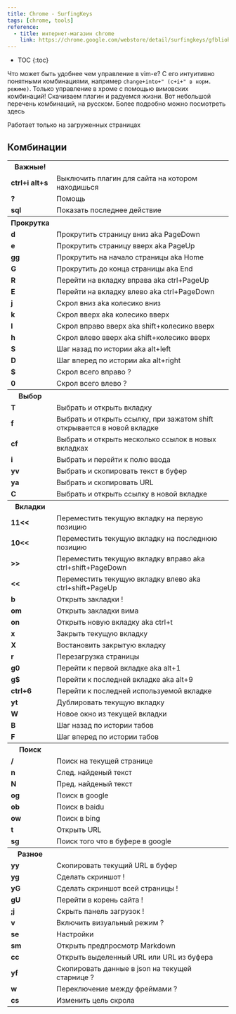 ```yaml
---
title: Chrome - SurfingKeys
tags: [chrome, tools]
reference:
  - title: интернет-магазин chrome
    link: https://chrome.google.com/webstore/detail/surfingkeys/gfbliohnnapiefjpjlpjnehglfpaknnc
---
```


* TOC 
{:toc}

Что может быть удобнее чем управление в vim-е? С его интуитивно понятными комбинациями, например `change+into+" (c+i+" в норм. режиме)`.  Только управление в хроме с помощью вимовских комбинаций! Скачиваем плагин и радуемся жизни. Вот небольшой перечень комбинаций, на русском. Более подробно можно посмотреть здесь

<div class="warn">
  <p>Работает только на загруженных страницах</p>
</div>

## Комбинации

<table>
  <tr><th>Важные!</th><th></th></tr>
  <tr><td><b>ctrl+i alt+s</b></td><td>Выключить плагин для сайта на котором находишься</td></tr>
  <tr><td><b>?</b></td><td>Помощь</td></tr>
  <tr><td><b>sql</b></td><td>Показать последнее действие</td></tr>
  <tr><th>Прокрутка</th><th></th></tr>
  <tr><td><b>d</b></td><td>Прокрутить страницу вниз aka PageDown</td></tr>
  <tr><td><b>e</b></td><td>Прокрутить страницу вверх aka PageUp</td></tr>
  <tr><td><b>gg</b></td><td>Прокрутить на начало страницы aka Home</td></tr>
  <tr><td><b>G</b></td><td>Прокрутить до конца страницы aka End</td></tr>
  <tr><td><b>R</b></td><td>Перейти на вкладку вправа aka ctrl+PageUp</td></tr>
  <tr><td><b>E</b></td><td>Перейти на вкладку влево aka ctrl+PageDown</td></tr>
  <tr><td><b>j</b></td><td>Скрол вниз aka колесико вниз</td></tr>
  <tr><td><b>k</b></td><td>Скрол вверх aka колесико вверх</td></tr>
  <tr><td><b>l</b></td><td>Скрол вправо вверх aka shift+колесико вверх</td></tr>
  <tr><td><b>h</b></td><td>Скрол влево вверх aka shift+колесико вверх</td></tr>
  <tr><td><b>S</b></td><td>Шаг назад по истории aka alt+left</td></tr>
  <tr><td><b>D</b></td><td>Шаг вперед по истории aka alt+right</td></tr>
  <tr><td><b>$</b></td><td>Скрол всего вправо ?</td></tr>
  <tr><td><b>0</b></td><td>Скрол всего влево ?</td></tr>
  <tr><th>Выбор</th><th></th></tr>
  <tr><td><b>T</b></td><td>Выбрать и открыть вкладку</td></tr>
  <tr><td><b>f</b></td><td>Выбрать и открыть ссылку, при зажатом shift открывается в новой вкладке</td></tr>
  <tr><td><b>cf</b></td><td>Выбрать и открыть несколько ссылок в новых вкладках</td></tr>
  <tr><td><b>i</b></td><td>Выбрать и перейти к полю ввода</td></tr>
  <tr><td><b>yv</b></td><td>Выбрать и скопировать текст в буфер</td></tr>
  <tr><td><b>ya</b></td><td>Выбрать и скопировать URL</td></tr>
  <tr><td><b>C</b></td><td>Выбрать и открыть ссылку в новой вкладке</td></tr>
  <tr><th>Вкладки</th><th></th></tr>
  <tr><td><b>11<<</b></td><td>Переместить текущую вкладку на первую позицию</td></tr>
  <tr><td><b>10<<</b></td><td>Переместить текущую вкладку на последнюю позицию</td></tr>
  <tr><td><b>>></b></td><td>Переместить текущую вкладку вправо aka ctrl+shift+PageDown</td></tr>
  <tr><td><b><<</b></td><td>Переместить текущую вкладку влево aka ctrl+shift+PageUp</td></tr>
  <tr><td><b>b</b></td><td>Открыть закладки !</td></tr>
  <tr><td><b>om</b></td><td>Открыть закладки вима</td></tr>
  <tr><td><b>on</b></td><td>Открыть новую вкладку aka ctrl+t</td></tr>
  <tr><td><b>x</b></td><td>Закрыть текущую вкладку</td></tr>
  <tr><td><b>X</b></td><td>Востановить закрытую вкладку</td></tr>
  <tr><td><b>r</b></td><td>Перезагрузка страницы</td></tr>
  <tr><td><b>g0</b></td><td>Перейти к первой вкладке aka alt+1</td></tr>
  <tr><td><b>g$</b></td><td>Перейти к последней вкладке aka alt+9</td></tr>
  <tr><td><b>ctrl+6</b></td><td>Перейти к последней используемой вкладке</td></tr>
  <tr><td><b>yt</b></td><td>Дублировать текущую вкладку</td></tr>
  <tr><td><b>W</b></td><td>Новое окно из текущей вкладки</td></tr>
  <tr><td><b>B</b></td><td>Шаг назад по истории табов</td></tr>
  <tr><td><b>F</b></td><td>Шаг вперед по истории табов</td></tr>
  <tr><th>Поиск</th><th></th></tr>
  <tr><td><b>/</b></td><td>Поиск на текущей странице</td></tr>
  <tr><td><b>n</b></td><td>След. найденый текст</td></tr>
  <tr><td><b>N</b></td><td>Пред. найденый текст</td></tr>
  <tr><td><b>og</b></td><td>Поиск в google</td></tr>
  <tr><td><b>ob</b></td><td>Поиск в baidu</td></tr>
  <tr><td><b>ow</b></td><td>Поиск в bing</td></tr>
  <tr><td><b>t</b></td><td>Открыть URL</td></tr>
  <tr><td><b>sg</b></td><td>Поиск того что в буфере в google</td></tr>
  <tr><th>Разное</th><th></th></tr>
  <tr><td><b>yy</b></td><td>Скопировать текущий URL в буфер</td></tr>
  <tr><td><b>yg</b></td><td>Сделать скриншот !</td></tr>
  <tr><td><b>yG</b></td><td>Сделать скриншот всей страницы !</td></tr>
  <tr><td><b>gU</b></td><td>Перейти в корень сайта !</td></tr>
  <tr><td><b>;j</b></td><td>Скрыть панель загрузок !</td></tr>
  <tr><td><b>v</b></td><td>Включить визуальный режим ?</td></tr>
  <tr><td><b>se</b></td><td>Настройки</td></tr>
  <tr><td><b>sm</b></td><td>Открыть предпросмотр Markdown</td></tr>
  <tr><td><b>cc</b></td><td>Открыть выделенный URL или URL из буфера</td></tr>
  <tr><td><b>yf</b></td><td>Скопировать данные в json на текущей старнице ?</td></tr>
  <tr><td><b>w</b></td><td>Переключение между фреймами ?</td></tr>
  <tr><td><b>cs</b></td><td>Изменить цель скрола</td></tr>
</table>
